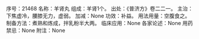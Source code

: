 序号：21468
名称：羊肾丸
组成：羊肾1个。
出处：《普济方》卷二二一。
主治：下焦虚冷，腰膝无力，虚弱。
加减：None
功效：补益。
用法用量：空腹食之。
制备方法：煮熟和炼成，拌乳粉半大两。
临床应用：None
各家论述：None
用药禁忌：None
附注：None
